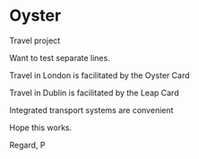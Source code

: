 # Oyster
Travel project

Want to test separate lines.

Travel in London is facilitated by the Oyster Card

Travel in Dublin is facilitated by the Leap Card

Integrated transport systems are convenient

Hope this works.

Regard, P
